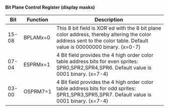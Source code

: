 **Bit Plane Control Register (display masks)**

|Bit| Function| Description  |
|---|---|---  |
|15-08| BPLAMx=0| This 8 bit field is XOR`ed with the 8 bit plane color address, thereby altering the color address sent to the color table. Default value is 00000000 binary. (x=0-7)  |
|07-04| ESPRMx=1| 4 Bit field provides the 4 high order color table address bits for even sprites: SPR0,SPR2,SPR4,SPR6. Default value is 0001 binary. (x=7-4)  |
|03-00| OSPRM7=1| 4 Bit field provides the 4 high order color table address bits for odd sprites: SPR1,SPR3,SPR5,SPR7. Default value is 0001 binary. (x=7-4)|

